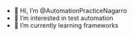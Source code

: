 - 👋 Hi, I’m @AutomationPracticeNagarro
- 👀 I’m interested in test automation
- 🌱 I’m currently learning frameworks

<!---
AutomationAnnihilator/AutomationAnnihilator is a ✨ special ✨ repository because its `README.md` (this file) appears on your GitHub profile.
You can click the Preview link to take a look at your changes.
--->
